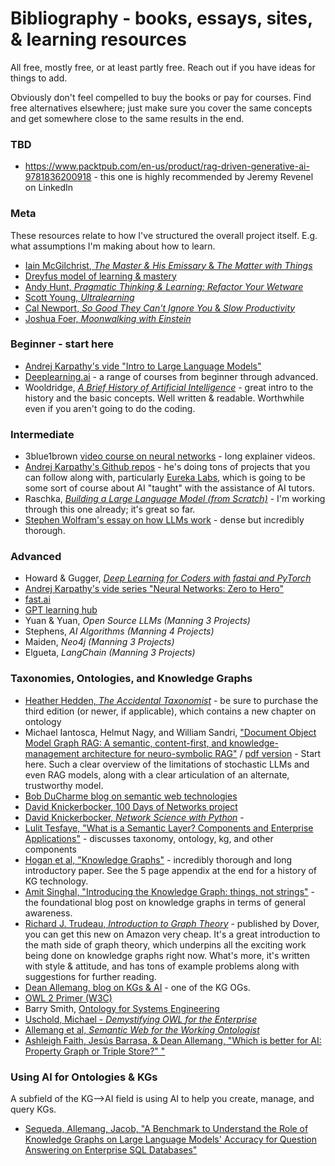 # Bibliography - books, essays, sites, & learning resources

All free, mostly free, or at least partly free. Reach out if you have ideas for things to add.

Obviously don't feel compelled to buy the books or pay for courses. Find free alternatives elsewhere; just make sure you cover the same concepts and get somewhere close to the same results in the end. 

### TBD

- https://www.packtpub.com/en-us/product/rag-driven-generative-ai-9781836200918 - this one is highly recommended by Jeremy Revenel on LinkedIn

### Meta ###

These resources relate to how I've structured the overall project itself. E.g. what assumptions I'm making about how to learn.

- [Iain McGilchrist, *The Master & His Emissary* & *The Matter with Things*](https://channelmcgilchrist.com/home/)
- [Dreyfus model of learning & mastery](https://en.wikipedia.org/wiki/Dreyfus_model_of_skill_acquisition)
- [Andy Hunt, *Pragmatic Thinking & Learning: Refactor Your Wetware*](https://archive.org/details/pragmaticthinkin00hunt_1)
- [Scott Young, *Ultralearning*](https://www.scotthyoung.com/blog/ultralearning/)
- [Cal Newport, *So Good They Can't Ignore You* & *Slow Productivity*](https://calnewport.com/writing/)
- [Joshua Foer, *Moonwalking with Einstein*](https://en.wikipedia.org/wiki/Moonwalking_with_Einstein)

### Beginner - start here ### 

- [Andrej Karpathy's vide "Intro to Large Language Models"](https://www.youtube.com/watch?v=zjkBMFhNj_g&list=PLAqhIrjkxbuW9U8-vZ_s_cjKPT_FqRStI&index=1)
- [Deeplearning.ai](https://www.deeplearning.ai/) - a range of courses from beginner through advanced. 
- Wooldridge, [*A Brief History of Artificial Intelligence*](https://www.goodreads.com/book/show/53359507-a-brief-history-of-artificial-intelligence) - great intro to the history and the basic concepts. Well written & readable. Worthwhile even if you aren't going to do the coding.

### Intermediate ###

- 3blue1brown [video course on neural networks](https://www.youtube.com/playlist?list=PLZHQObOWTQDNU6R1_67000Dx_ZCJB-3pi) - long explainer videos.
- [Andrej Karpathy's Github repos](https://github.com/karpathy) - he's doing tons of projects that you can follow along with, particularly [Eureka Labs](https://eurekalabs.ai/), which is going to be some sort of course about AI "taught" with the assistance of AI tutors.
- Raschka, [*Building a Large Language Model (from Scratch)*](https://www.manning.com/books/build-a-large-language-model-from-scratch) - I'm working through this one already; it's great so far.
- [Stephen Wolfram's essay on how LLMs work](https://writings.stephenwolfram.com/2023/02/what-is-chatgpt-doing-and-why-does-it-work/) - dense but incredibly thorough.

### Advanced ###

- Howard & Gugger, [*Deep Learning for Coders with fastai and PyTorch*](https://www.oreilly.com/library/view/deep-learning-for/9781492045519/)
- [Andrej Karpathy's vide series "Neural Networks: Zero to Hero"](https://youtube.com/playlist?list=PLAqhIrjkxbuWI23v9cThsA9GvCAUhRvKZ&si=9DqrnYQ1VXDjLWgo)
- [fast.ai](https://www.fast.ai/)
- [GPT learning hub](https://www.gptlearninghub.ai/codingproblems)
- Yuan & Yuan, *Open Source LLMs (Manning 3 Projects)*
- Stephens, *AI Algorithms (Manning 4 Projects)*
- Maiden, *Neo4j (Manning 3 Projects)*
- Elgueta, *LangChain (Manning 3 Projects)*

### Taxonomies, Ontologies, and Knowledge Graphs ###

- [Heather Hedden, *The Accidental Taxonomist*]() - be sure to purchase the third edition (or newer, if applicable), which contains a new chapter on ontology
- Michael Iantosca, Helmut Nagy, and William Sandri, ["Document Object Model Graph RAG: A semantic, content-first, and knowledge-management architecture for neuro-symbolic RAG"](https://medium.com/@nc_mike/document-object-model-graph-rag-af8ae452b0b6) / [pdf version](https://img1.wsimg.com/blobby/go/8d83b4d9-fe3b-41c3-ba74-a645effc4bf2/downloads/The%20DOM%20GraphRAG%20Project.pdf?ver=1726416712048) - Start here. Such a clear overview of the limitations of stochastic LLMs and even RAG models, along with a clear articulation of an alternate, trustworthy model.
- [Bob DuCharme blog on semantic web technologies](https://www.bobdc.com/blog/)
- [David Knickerbocker, 100 Days of Networks project](https://100daysofnetworks.substack.com/)
- [David Knickerbocker, *Network Science with Python*](https://www.oreilly.com/library/view/network-science-with/9781801073691/) - 
- [Lulit Tesfaye, "What is a Semantic Layer? Components and Enterprise Applications"]( https://enterprise-knowledge.com/what-is-a-semantic-layer-components-and-enterprise-applications/) - discusses taxonomy, ontology, kg, and other components
- [Hogan et al, "Knowledge Graphs"](https://arxiv.org/pdf/2003.02320) - incredibly thorough and long introductory paper. See the 5 page appendix at the end for a history of KG technology.
- [Amit Singhal, "Introducing the Knowledge Graph: things, not strings"](https://blog.google/products/search/introducing-knowledge-graph-things-not/) - the foundational blog post on knowledge graphs in terms of general awareness.
- [Richard J. Trudeau, *Introduction to Graph Theory*](https://archive.org/details/introductiontogr0000trud) - published by Dover, you can get this new on Amazon very cheap. It's a great introduction to the math side of graph theory, which underpins all the exciting work being done on knowledge graphs right now. What's more, it's written with style & attitude, and has tons of example problems along with suggestions for further reading. 
- [Dean Allemang, blog on KGs & AI](https://medium.com/@dallemang) - one of the KG OGs. 
- [OWL 2 Primer (W3C)](https://www.w3.org/TR/owl2-primer/#Property_Characteristics)
- Barry Smith, [Ontology for Systems Engineering](https://www.youtube.com/watch?v=bj8mSbHh-qA&t=13s)
- [Uschold, Michael - *Demystifying OWL for the Enterprise*](https://link.springer.com/book/10.1007/978-3-031-79482-7)
- [Allemang et al, *Semantic Web for the Working Ontologist*](http://workingontologist.org/index.html)
- [Ashleigh Faith, Jesús Barrasa, & Dean Allemang, "Which is better for AI: Property Graph or Triple Store?" "](https://www.youtube.com/watch?v=0sL14JKdMbE)


### Using AI for Ontologies & KGs ###

A subfield of the KG-->AI field is using AI to help you create, manage, and query KGs. 

- [Sequeda, Allemang, Jacob, "A Benchmark to Understand the Role of Knowledge Graphs on Large Language Models' Accuracy for Question Answering on Enterprise SQL Databases"](https://arxiv.org/pdf/2311.07509)